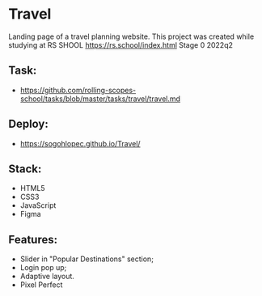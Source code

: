 # Travel
Landing page of a travel planning website. This project was created while studying at RS SHOOL https://rs.school/index.html Stage 0 2022q2

## Task:
* https://github.com/rolling-scopes-school/tasks/blob/master/tasks/travel/travel.md

## Deploy:
* https://sogohlopec.github.io/Travel/

## Stack:
* HTML5
* CSS3
* JavaScript
* Figma

## Features:
* Slider in "Popular Destinations" section;
* Login pop up;
* Adaptive layout.
* Pixel Perfect